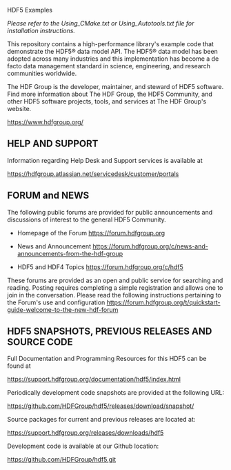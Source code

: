 HDF5 Examples

*Please refer to the Using_CMake.txt or Using_Autotools.txt file for installation instructions.*

This repository contains a high-performance library's example code that demonstrate the HDF5® data
model API. The HDF5® data model has been adopted across
many industries and this implementation has become a de facto data management standard
in science, engineering, and research communities worldwide.

The HDF Group is the developer, maintainer, and steward of HDF5 software. Find more
information about The HDF Group, the HDF5 Community, and other HDF5 software projects,
tools, and services at The HDF Group's website.
    
   https://www.hdfgroup.org/



HELP AND SUPPORT
----------------
Information regarding Help Desk and Support services is available at

   https://hdfgroup.atlassian.net/servicedesk/customer/portals



FORUM and NEWS
--------------
The following public forums are provided for public announcements and discussions
of interest to the general HDF5 Community.

   - Homepage of the Forum
   https://forum.hdfgroup.org

   - News and Announcement
   https://forum.hdfgroup.org/c/news-and-announcements-from-the-hdf-group

   - HDF5 and HDF4 Topics
   https://forum.hdfgroup.org/c/hdf5

These forums are provided as an open and public service for searching and reading.
Posting requires completing a simple registration and allows one to join in the
conversation.  Please read the following instructions pertaining to the Forum's
use and configuration
    https://forum.hdfgroup.org/t/quickstart-guide-welcome-to-the-new-hdf-forum


HDF5 SNAPSHOTS, PREVIOUS RELEASES AND SOURCE CODE
--------------------------------------------
Full Documentation and Programming Resources for this HDF5 can be found at

   https://support.hdfgroup.org/documentation/hdf5/index.html

Periodically development code snapshots are provided at the following URL:
    
   https://github.com/HDFGroup/hdf5/releases/download/snapshot/

Source packages for current and previous releases are located at:
    
   https://support.hdfgroup.org/releases/downloads/hdf5

Development code is available at our Github location:
    
   https://github.com/HDFGroup/hdf5.git

